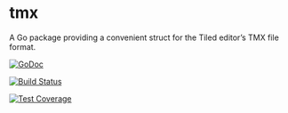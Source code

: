 tmx
========

A Go package providing a convenient struct for the Tiled editor’s TMX file format.

[![GoDoc](https://godoc.org/github.com/mccoyst/tmx?status.svg)](https://godoc.org/github.com/mccoyst/tmx)

[![Build Status](https://api.travis-ci.org/mccoyst/tmx.svg?branch=master)](http://travis-ci.org/mccoyst/tmx)

[![Test Coverage](https://img.shields.io/badge/coverage-100.0%25-brightgreen.svg)](https://gocover.io/github.com/mccoyst/tmx)
